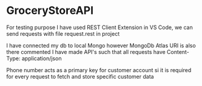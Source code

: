 # GroceryStoreAPI
For testing purpose I have used REST Client Extension in VS Code, we can send requests
with file request.rest in project

I have connected my db to local Mongo however MongoDb Atlas URI is also there commented 
I have made API's such that all requests have Content-Type: application/json

Phone number acts as a primary key for customer account si it is required for 
every request to fetch and store specific customer data
